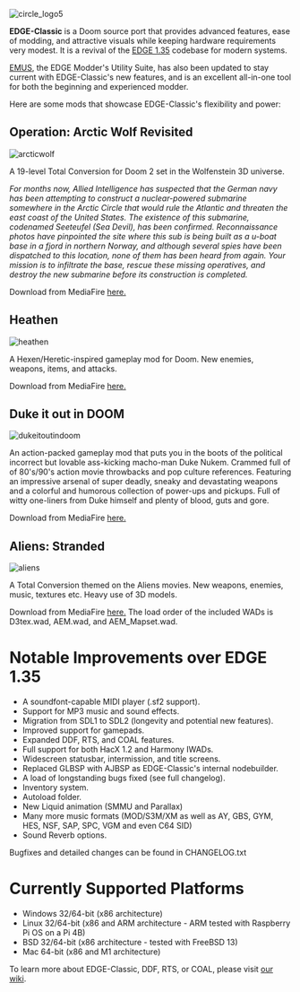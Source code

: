 ![circle_logo5](https://user-images.githubusercontent.com/58537100/146055272-0deb8163-5828-4f2f-b6e3-34b48f53ea10.png)


**EDGE-Classic** is a Doom source port that provides advanced features, ease of modding, and attractive visuals while keeping hardware requirements very modest. It is a revival of the [EDGE 1.35](http://edge.sourceforge.net/) codebase for modern systems.

[EMUS](http://firstgen.no-ip.info/emus/about.htm), the EDGE Modder's Utility Suite, has also been updated to stay current with EDGE-Classic's new features, and is an excellent all-in-one tool for both the beginning and experienced modder.

Here are some mods that showcase EDGE-Classic's flexibility and power:

## Operation: Arctic Wolf Revisited

![arcticwolf](https://user-images.githubusercontent.com/58537100/146609601-93523448-45b7-438d-8598-5dcd508bf11f.jpg)

A 19-level Total Conversion for Doom 2 set in the Wolfenstein 3D universe.

_For months now, Allied Intelligence has suspected that the German navy has been attempting to construct a nuclear-powered submarine somewhere in the Arctic Circle that would rule the Atlantic and threaten the east coast of the United States. The existence of this submarine, codenamed Seeteufel (Sea Devil), has been confirmed. Reconnaissance photos have pinpointed the site where this sub is being built as a u-boat base in a fjord in northern Norway, and although several spies have been dispatched to this location, none of them has been heard from again. Your mission is to infiltrate the base, rescue these missing operatives, and destroy the new submarine before its construction is completed._

Download from MediaFire [here.](https://www.mediafire.com/file/u1mgxtuszwnqd3k/Arcticwolf_Revisited_4.0.zip/file)

## Heathen

![heathen](https://user-images.githubusercontent.com/58537100/146609610-5384636a-9ebd-4b0b-9b50-ed1422d09e90.jpg)

A Hexen/Heretic-inspired gameplay mod for Doom. New enemies, weapons, items, and attacks.

Download from MediaFire [here.](https://www.mediafire.com/file/l1migo50ldy4hro/Heathen_v10.wad/file)

## Duke it out in DOOM

![dukeitoutindoom](https://user-images.githubusercontent.com/58537100/146609673-f768fde6-9df2-42e1-87b4-01eb020e0131.jpg)

An action-packed gameplay mod that puts you in the boots of the political incorrect but lovable ass-kicking macho-man Duke Nukem. Crammed full of of 80's/90's action movie throwbacks and pop culture references. Featuring an impressive arsenal of super deadly, sneaky and devastating weapons and a colorful and humorous collection of power-ups and pickups. Full of witty one-liners from Duke himself and plenty of blood, guts and gore.

Download from MediaFire [here.](http://www.mediafire.com/file/83sefztzxzaes57/DukeOut_v25.ZIP/file)

## Aliens: Stranded

![aliens](https://user-images.githubusercontent.com/58537100/146612407-03b874b1-bec5-43ac-8214-cb9bde6fd9bf.jpg)

A Total Conversion themed on the Aliens movies. New weapons, enemies, music, textures etc. Heavy use of 3D models.

Download from MediaFire [here.](https://www.mediafire.com/file/uk82uwkkqlj2nmw/AEM.zip/file) The load order of the included WADs is D3tex.wad, AEM.wad, and AEM_Mapset.wad.

# Notable Improvements over EDGE 1.35

- A soundfont-capable MIDI player (.sf2 support).
- Support for MP3 music and sound effects.
- Migration from SDL1 to SDL2 (longevity and potential new features).
- Improved support for gamepads.
- Expanded DDF, RTS, and COAL features.
- Full support for both HacX 1.2 and Harmony IWADs.
- Widescreen statusbar, intermission, and title screens.
- Replaced GLBSP with AJBSP as EDGE-Classic's internal nodebuilder.
- A load of longstanding bugs fixed (see full changelog).
- Inventory system.
- Autoload folder.
- New Liquid animation (SMMU and Parallax)
- Many more music formats (MOD/S3M/XM as well as AY, GBS, GYM, HES, NSF, SAP, SPC, VGM and even C64 SID)
- Sound Reverb options.

Bugfixes and detailed changes can be found in CHANGELOG.txt

# Currently Supported Platforms

- Windows 32/64-bit (x86 architecture)
- Linux 32/64-bit (x86 and ARM architecture - ARM tested with Raspberry Pi OS on a Pi 4B)
- BSD 32/64-bit (x86 architecture - tested with FreeBSD 13)
- Mac 64-bit (x86 and M1 architecture)

To learn more about EDGE-Classic, DDF, RTS, or COAL, please visit [our wiki](https://github.com/dashodanger/EDGE-classic/wiki).
